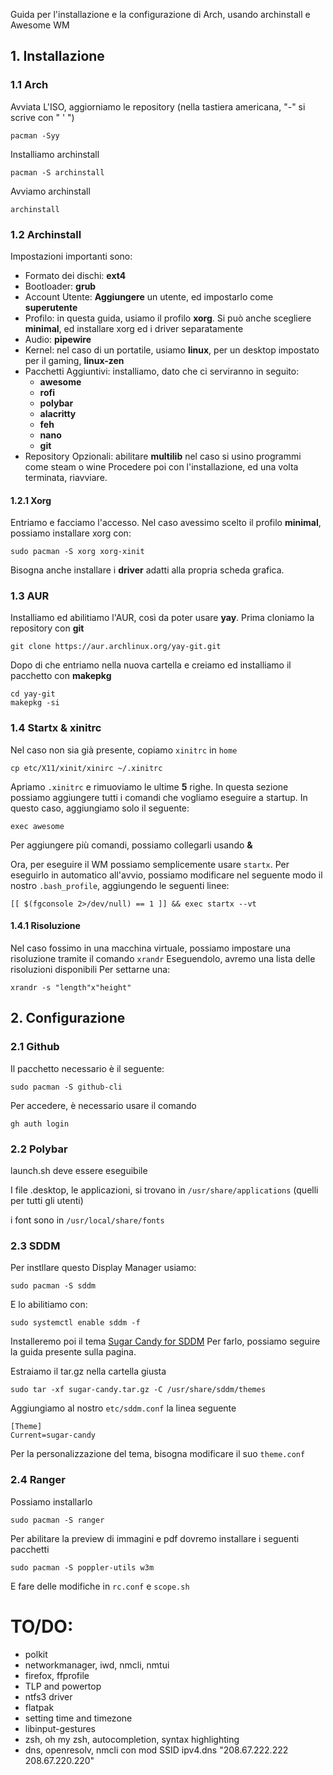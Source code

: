 Guida per l'installazione e la configurazione di Arch, usando archinstall e Awesome WM

## 1. Installazione

### 1.1 Arch
Avviata L'ISO, aggiorniamo le repository (nella tastiera americana, "-" si scrive con " ' ")
~~~
pacman -Syy
~~~
Installiamo archinstall
~~~
pacman -S archinstall
~~~
Avviamo archinstall
~~~
archinstall
~~~

### 1.2 Archinstall
Impostazioni importanti sono:
* Formato dei dischi: __ext4__
* Bootloader: __grub__
* Account Utente: __Aggiungere__ un utente, ed impostarlo come __superutente__
* Profilo: in questa guida, usiamo il profilo __xorg__. Si può anche scegliere __minimal__, ed installare xorg ed i driver separatamente
* Audio: __pipewire__
* Kernel: nel caso di un portatile, usiamo __linux__, per un desktop impostato per il gaming, __linux-zen__
* Pacchetti Aggiuntivi: installiamo, dato che ci serviranno in seguito:
	* __awesome__
	* __rofi__
	* __polybar__
	* __alacritty__
	* __feh__
	* __nano__
	* __git__
* Repository Opzionali: abilitare __multilib__ nel caso si usino programmi come steam o wine
Procedere poi con l'installazione, ed una volta terminata, riavviare.

#### 1.2.1 Xorg 
Entriamo e facciamo l'accesso. Nel caso avessimo scelto il profilo __minimal__, possiamo installare xorg con:
~~~
sudo pacman -S xorg xorg-xinit
~~~
Bisogna anche installare i __driver__ adatti alla propria scheda grafica.

### 1.3 AUR
Installiamo ed abilitiamo l'AUR, così da poter usare __yay__.
Prima cloniamo la repository con __git__
~~~
git clone https://aur.archlinux.org/yay-git.git
~~~
Dopo di che entriamo nella nuova cartella e creiamo ed installiamo il pacchetto con __makepkg__
~~~
cd yay-git
makepkg -si
~~~

### 1.4 Startx & xinitrc
Nel caso non sia già presente, copiamo `xinitrc` in `home`
~~~
cp etc/X11/xinit/xinirc ~/.xinitrc
~~~
Apriamo `.xinitrc` e rimuoviamo le ultime __5__ righe.
In questa sezione possiamo aggiungere tutti i comandi che vogliamo eseguire a startup. In questo caso, aggiungiamo solo il seguente:
~~~
exec awesome
~~~
Per aggiungere più comandi, possiamo collegarli usando __&__

Ora, per eseguire il WM possiamo semplicemente usare `startx`. Per eseguirlo in automatico all'avvio, possiamo modificare nel seguente modo il nostro `.bash_profile`, aggiungendo le seguenti linee:
~~~
[[ $(fgconsole 2>/dev/null) == 1 ]] && exec startx --vt
~~~

#### 1.4.1 Risoluzione
Nel caso fossimo in una macchina virtuale, possiamo impostare una risoluzione tramite il comando `xrandr`
Eseguendolo, avremo una lista delle risoluzioni disponibili
Per settarne una:
~~~
xrandr -s "length"x"height"
~~~

## 2. Configurazione

### 2.1 Github
Il pacchetto necessario è il seguente:
~~~
sudo pacman -S github-cli
~~~
Per accedere, è necessario usare il comando
~~~
gh auth login 
~~~

### 2.2 Polybar
launch.sh deve essere eseguibile

I file .desktop, le applicazioni, si trovano in `/usr/share/applications` (quelli per tutti gli utenti)

i font sono in `/usr/local/share/fonts` 

### 2.3 SDDM
Per instllare questo Display Manager usiamo:
~~~
sudo pacman -S sddm
~~~
E lo abilitiamo con:
~~~
sudo systemctl enable sddm -f
~~~

Installeremo poi il tema [Sugar Candy for SDDM](https://www.gnome-look.org/p/1312658) Per farlo, possiamo seguire la guida presente sulla pagina.

Estraiamo il tar.gz nella cartella giusta
~~~
sudo tar ‑xf sugar‑candy.tar.gz ‑C /usr/share/sddm/themes
~~~

Aggiungiamo al nostro `etc/sddm.conf` la linea seguente
~~~
[Theme]
Current=sugar-candy
~~~

Per la personalizzazione del tema, bisogna modificare il suo `theme.conf`

### 2.4 Ranger
Possiamo installarlo
~~~
sudo pacman -S ranger
~~~
Per abilitare la preview di immagini e pdf dovremo installare i seguenti pacchetti
~~~
sudo pacman -S poppler-utils w3m
~~~
E fare delle modifiche in `rc.conf` e `scope.sh`


# TO/DO:
* polkit
* networkmanager, iwd, nmcli, nmtui
* firefox, ffprofile
* TLP and powertop
* ntfs3 driver
* flatpak
* setting time and timezone
* libinput-gestures
* zsh, oh my zsh, autocompletion, syntax highlighting
* dns, openresolv, nmcli con mod SSID ipv4.dns "208.67.222.222 208.67.220.220"